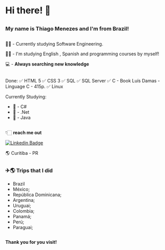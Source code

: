 # Hi there!  👋
##

### My name is Thiago Menezes and I'm from Brazil!
##

👩‍💻 - Currently studying Software Engineering.

👩‍💻 - I'm studying English , Spanish and programming courses by myself!

💻 - **Always searching new knowledge**
##

Done:
✅ HTML 5 
✅ CSS 3
✅ SQL
✅ SQL Server
✅ C - Book Luís Damas - Linguage C - 415p.
✅ Linux



Currently Studying:
- 🚩 - C#
- 🚩 - .Net
- 🚩 -  Java
##
👇🏻 **reach me out** 

[![Linkedin Badge](https://img.shields.io/badge/-LinkedIn-blue?style=flat-square&logo=Linkedin&logoColor=white&link=https://www.linkedin.com/in/thiago-menezes/)](https://www.linkedin.com/in/thiago-menezes/)

🌎 Curitiba - PR
##

### ✈🌎 Trips that I did

-  Brazil
-  México;
-  República Dominicana;
-  Argentina;
-  Uruguai;
-  Colombia;
-  Panamá;
-  Perú;
-  Paraguai;
##

**Thank you for you visit!**

